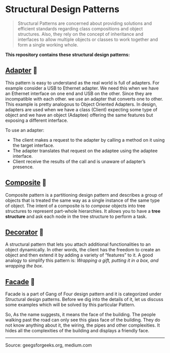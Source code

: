 # Structural Design Patterns

> Structural Patterns are concerned about providing solutions and efficient standards regarding class compositions and object structures. Also, they rely on the concept of inheritance and interfaces to allow multiple objects or classes to work together and form a single working whole.

**This repository contains these structural design patterns:**

## [Adapter](DP_Adapter) 🔌
This pattern is easy to understand as the real world is full of adapters.   For example consider a USB to Ethernet adapter. We need this when we have an Ethernet interface on one end and USB on the other. Since they are incompatible with each other. we use an adapter that converts one to other. This example is pretty analogous to Object Oriented Adapters. In design, adapters are used when we have a class (Client) expecting some type of object and we have an object (Adaptee) offering the same features but exposing a different interface.

To use an adapter:

- The client makes a request to the adapter by calling a method on it using the target interface.
- The adapter translates that request on the adaptee using the adaptee interface.
- Client receive the results of the call and is unaware of adapter’s presence.

## [Composite](DP_Composite) 📜
Composite pattern is a partitioning design pattern and describes a group of objects that is treated the same way as a single instance of the same type of object. The intent of a composite is to *compose* objects into tree structures to represent part-whole hierarchies. It allows you to have a **tree structure** and ask each node in the tree structure to perform a task.

## [Decorator](DP_Decorator) 💐
A structural pattern that lets you attach additional functionalities to an object dynamically. In other words, the client has the freedom to create an object and then extend it by adding a variety of “features” to it. A good analogy to simplify this pattern is: *Wrapping a gift, putting it in a box, and wrapping the box*.

## [Facade](DP_Facade) 🧱
Facade is a part of Gang of Four design pattern and it is categorized under Structural design patterns. Before we dig into the details of it, let us discuss some examples which will be solved by this particular Pattern.

So, As the name suggests, it means the face of the building. The people walking past the road can only see this glass face of the building. They do not know anything about it, the wiring, the pipes and other complexities. It hides all the complexities of the building and displays a friendly face.

---
Source: geegsforgeeks.org, medium.com
